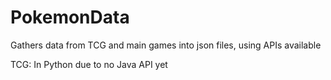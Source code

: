 # PokemonData
Gathers data from TCG and main games into json files, using APIs available

TCG: In Python due to no Java API yet
